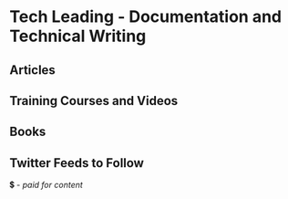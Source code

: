 # Tech Leading - Documentation and Technical Writing

## Articles


## Training Courses and Videos


## Books


## Twitter Feeds to Follow


💲 - *paid for content*